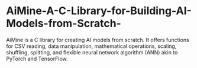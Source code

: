 # AiMine-A-C-Library-for-Building-AI-Models-from-Scratch-
AiMine is a C library for creating AI models from scratch. It offers functions for CSV reading, data manipulation, mathematical operations, scaling, shuffling, splitting, and flexible neural network algorithm (ANN) akin to PyTorch and TensorFlow.
